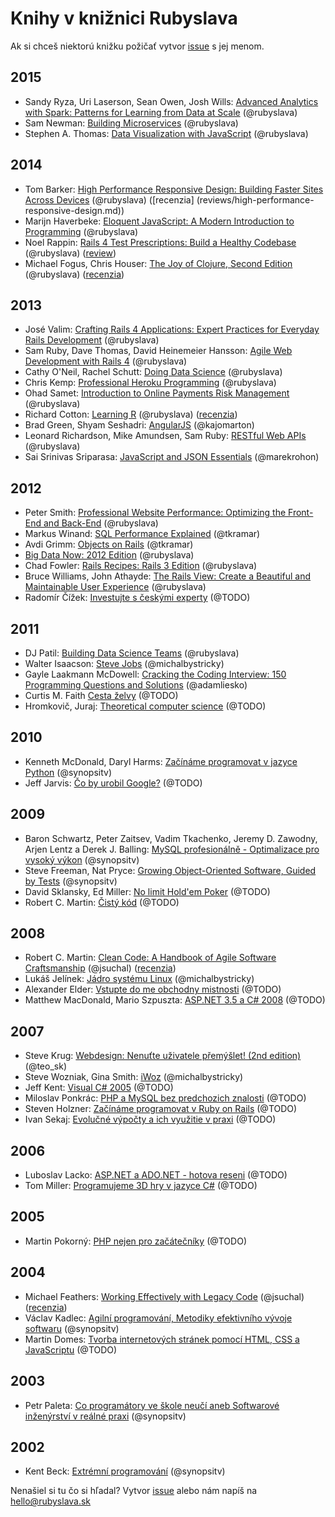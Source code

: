Knihy v knižnici Rubyslava
==========================

Ak si chceš niektorú knižku požičať vytvor [issue](https://github.com/rubyslava/bookshelf/issues) s jej menom.

2015
----
- Sandy Ryza, Uri Laserson, Sean Owen, Josh Wills: [Advanced Analytics with Spark: Patterns for Learning from Data at Scale](http://www.amazon.com/Advanced-Analytics-Spark-Patterns-Learning/dp/1491912766/) (@rubyslava)
- Sam Newman: [Building Microservices](http://www.amazon.com/Building-Microservices-Sam-Newman/dp/1491950358) (@rubyslava)
- Stephen A. Thomas: [Data Visualization with JavaScript](http://www.amazon.com/Data-Visualization-JavaScript-Stephen-Thomas/dp/1593276052/) (@rubyslava)

2014
----
- Tom Barker: [High Performance Responsive Design: Building Faster Sites Across Devices](http://www.amazon.com/High-Performance-Responsive-Design-Building/dp/1491949988) (@rubyslava) ([recenzia] (reviews/high-performance-responsive-design.md))
- Marijn Haverbeke: [Eloquent JavaScript: A Modern Introduction to Programming](http://www.amazon.com/Eloquent-JavaScript-Modern-Introduction-Programming/dp/1593275846) (@rubyslava)
- Noel Rappin: [Rails 4 Test Prescriptions: Build a Healthy Codebase](https://pragprog.com/book/nrtest2/rails-4-test-prescriptions) (@rubyslava) ([review](reviews/rails-4-test-prescriptions.md))
- Michael Fogus, Chris Houser: [The Joy of Clojure, Second Edition](http://www.manning.com/fogus2/) (@rubyslava) ([recenzia](reviews/the-joy-of-clojure.md))

2013
----
- José Valim: [Crafting Rails 4 Applications: Expert Practices for Everyday Rails Development](http://www.amazon.com/Crafting-Rails-Applications-Practices-Development/dp/1937785556?tag=rubyslava0f-20) (@rubyslava)
- Sam Ruby, Dave Thomas, David Heinemeier Hansson: [Agile Web Development with Rails 4](http://www.amazon.com/Agile-Development-Rails-Facets-Ruby/dp/1937785564?tag=rubyslava0f-20) (@rubyslava)
- Cathy O'Neil, Rachel Schutt: [Doing Data Science](http://www.amazon.com/Doing-Data-Science-Straight-Frontline-ebook/dp/B00FRSNHDC?tag=rubyslava0f-20) (@rubyslava)
- Chris Kemp: [Professional Heroku Programming](http://www.amazon.com/Professional-Heroku-Programming-Wrox-Programmer/dp/1118508998?tag=rubyslava0f-20) (@rubyslava)
- Ohad Samet: [Introduction to Online Payments Risk Management](http://www.amazon.com/Introduction-Online-Payments-Management-ebook/dp/B00D9AR4MK/?tag=rubyslava0f-20) (@rubyslava)
- Richard Cotton: [Learning R](http://www.amazon.com/Learning-R-Richard-Cotton/dp/1449357105?tag=rubyslava0f-20) (@rubyslava) ([recenzia](reviews/learning-r.md))
- Brad Green, Shyam Seshadri: [AngularJS](http://www.amazon.com/AngularJS-Brad-Green/dp/1449344852?tag=rubyslava0f-20) (@kajomarton)
- Leonard Richardson, Mike Amundsen, Sam Ruby: [RESTful Web APIs](http://www.amazon.com/RESTful-Web-APIs-Leonard-Richardson/dp/1449358063?tag=rubyslava0f-20) (@rubyslava)
- Sai Srinivas Sriparasa: [JavaScript and JSON Essentials](http://www.packtpub.com/javascript-and-json-essentials/book) (@marekrohon)


2012
----
- Peter Smith: [Professional Website Performance: Optimizing the Front-End and Back-End](http://www.amazon.com/Professional-Website-Performance-Optimizing-Front-End/dp/1118487524?tag=rubyslava0f-20) (@rubyslava)
- Markus Winand: [SQL Performance Explained](http://www.amazon.com/SQL-Performance-Explained-Markus-Winand/dp/3950307826?tag=rubyslava0f-20) (@tkramar)
- Avdi Grimm: [Objects on Rails](http://objectsonrails.com/) (@tkramar)
- [Big Data Now: 2012 Edition](http://www.amazon.com/Big-Data-Now-Edition-ebook/dp/B0097E4EBQ/?tag=rubyslava0f-20) (@rubyslava)
- Chad Fowler: [Rails Recipes: Rails 3 Edition](http://www.amazon.com/Rails-Recipes-3-Chad-Fowler/dp/1934356778/?tag=rubyslava0f-20) (@rubyslava)
- Bruce Williams, John Athayde: [The Rails View: Create a Beautiful and Maintainable User Experience](http://www.amazon.com/Rails-View-Beautiful-Maintainable-Experience/dp/1934356875/?tag=rubyslava0f-20) (@rubyslava)
- Radomír Čížek: [Investujte s českými experty](http://www.martinus.sk/?uItem=128070) (@TODO)

2011
----
- DJ Patil: [Building Data Science Teams](http://www.amazon.com/Building-Data-Science-Teams-ebook/dp/B005O4U3ZE?tag=rubyslava0f-20) (@rubyslava)
- Walter Isaacson: [Steve Jobs](http://www.martinus.sk/?uItem=111218) (@michalbystricky)
- Gayle Laakmann McDowell: [Cracking the Coding Interview: 150 Programming Questions and Solutions](http://www.amazon.com/Cracking-Coding-Interview-Programming-Questions/dp/098478280X) (@adamliesko)
- Curtis M. Faith [Cesta želvy](http://www.martinus.sk/?uItem=103984) (@TODO)
- Hromkovič, Juraj: [Theoretical computer science](http://www.springer.com/us/book/9783540140153) (@TODO)

2010
----
- Kenneth McDonald, Daryl Harms: [Začínáme programovat v jazyce Python](http://knihy.cpress.cz/zaciname-programovat-v-jazyce-python-d2.html) (@synopsitv)
- Jeff Jarvis: [Čo by urobil Google?](http://www.martinus.sk/?uItem=96871) (@TODO)

2009
----
- Baron Schwartz, Peter Zaitsev, Vadim Tkachenko, Jeremy D. Zawodny, Arjen Lentz a Derek J. Balling: [MySQL profesionálně - Optimalizace pro vysoký výkon](http://www.zonerpress.cz/mysql-profesionalne-optimalizace-pro-vysoky-vykon) (@synopsitv)
- Steve Freeman, Nat Pryce: [Growing Object-Oriented Software, Guided by Tests](http://www.amazon.com/Growing-Object-Oriented-Software-Guided-Tests/dp/0321503627?tag=rubyslava0f-20) (@synopsitv)
- David Sklansky, Ed Miller: [No limit Hold'em Poker](http://www.martinus.sk/?uItem=72142) (@TODO)
- Robert C. Martin: [Čistý kód](http://www.martinus.sk/?uItem=73286) (@TODO)

2008
----
- Robert C. Martin: [Clean Code: A Handbook of Agile Software Craftsmanship](http://www.amazon.com/Clean-Code-Handbook-Software-Craftsmanship/dp/0132350882?tag=rubyslava0f-20) (@jsuchal) ([recenzia](reviews/clean-code.md))
- Lukáš Jelínek: [Jádro systému Linux](http://knihy.cpress.cz/jadro-systemu-linux.html) (@michalbystricky)
- Alexander Elder: [Vstupte do me obchodny mistnosti](http://www.martinus.sk/?uItem=46340) (@TODO)
- Matthew MacDonald, Mario Szpuszta: [ASP.NET 3.5 a C# 2008](http://www.martinus.sk/?uItem=55917) (@TODO)

2007
----
- Steve Krug: [Webdesign: Nenuťte uživatele přemýšlet! (2nd edition)](http://www.martinus.sk/?uItem=31983) (@teo_sk)
- Steve Wozniak, Gina Smith: [iWoz](http://www.martinus.sk/?uItem=43968) (@michalbystricky)
- Jeff Kent: [Visual C# 2005](http://www.martinus.sk/?uItem=37029) (@TODO)
- Miloslav Ponkrác: [PHP a MySQL bez predchozich znalosti](http://www.martinus.sk/?uItem=41559) (@TODO)
- Steven Holzner: [Začínáme programovat v Ruby on Rails](http://www.martinus.sk/?uItem=37035) (@TODO)
- Ivan Sekaj: [Evolučné výpočty a ich využitie v praxi](http://www.martinus.sk/?uItem=22653) (@TODO)

2006
----
- Luboslav Lacko: [ASP.NET a ADO.NET - hotova reseni](http://www.martinus.sk/?uItem=29518) (@TODO)
- Tom Miller: [Programujeme 3D hry v jazyce C#](http://www.martinus.sk/?uItem=38471) (@TODO)

2005
----
- Martin Pokorný: [PHP nejen pro začátečníky](http://www.martinus.sk/?uItem=20971) (@TODO) 

2004
----
- Michael Feathers: [Working Effectively with Legacy Code](http://www.amazon.com/Working-Effectively-Legacy-Michael-Feathers/dp/0131177052?tag=rubyslava0f-20) (@jsuchal) ([recenzia](reviews/working-effectively-with-legacy-code.md))
- Václav Kadlec: [Agilní programování, Metodiky efektivního vývoje softwaru](http://knihy.cpress.cz/agilni-programovani.html) (@synopsitv)
- Martin Domes: [Tvorba internetových stránek pomocí HTML, CSS a JavaScriptu](http://www.martinus.sk/?uItem=20972) (@TODO)

2003
----
- Petr Paleta: [Co programátory ve škole neučí aneb Softwarové inženýrství v reálné praxi](http://knihy.cpress.cz/co-programatory-ve-skole-neuci.html) (@synopsitv)

2002
----
- Kent Beck: [Extrémní programování](http://www.martinus.sk/?uItem=11115) (@synopsitv)


Nenašiel si tu čo si hľadal? Vytvor [issue](https://github.com/rubyslava/bookshelf/issues) alebo nám napíš na hello@rubyslava.sk
